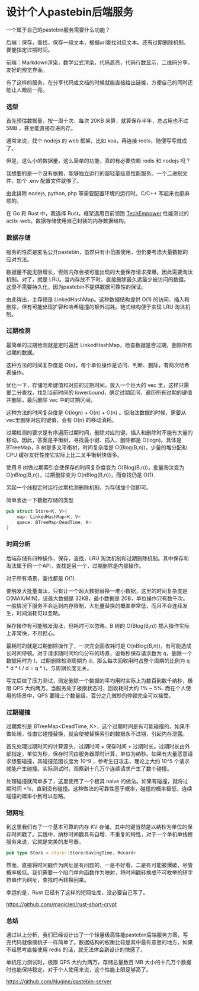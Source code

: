# 设计个人pastebin后端服务

一个属于自己的pastebin服务需要什么功能？

后端：保存，查找，保存一段文本，根据url查找对应文本。还有过期删除机制，要能指定过期时间。

前端：Markdown渲染，数学公式渲染，代码高亮，代码行数显示，二维码分享，友好的预览界面。

有了这样的服务，在分享代码或文档的时候就能直接给出链接，方便自己的同时还能让人眼前一亮。

### 选型

首先预估数据量，按一周十次，每次 20KB 来算，就算保存半年，总占用也不过 5MB ，甚至能直接存进内存。

通常来说，找个 nodejs 的 web 框架，比如 koa，再连接 redis，随便写写就成了。

但是，这么小的数据量，这么简单的功能，真的有必要依赖 redis 和 nodejs 吗？

我想要的是一个没有依赖，能够独立运行的超轻量级高性能服务。一个二进制文件，加个 .env 配置文件就够了。

由此排除 nodejs, python, php 等需要配置环境的运行时。C/C++ 写起来也挺麻烦的。

在 Go 和 Rust 中，我选择 Rust。框架选用目前领跑 [TechEmpower](https://www.techempower.com/benchmarks/) 性能测试的 actix-web。数据存储使用自己封装的内存数据结构。

### 数据存储

服务的性质是匿名公开pastebin，虽然只有小范围使用，但仍要考虑大量数据的应对方法。

数据量不能无限增长，否则内存会被可能出现的大量保存请求撑爆。因此需要淘汰机制。对了，就是 LRU。当内存放不下时，直接删除最久远最少被访问的数据。这里不需要持久化，因为pastebin不提供数据可靠性的保证。

由此得出，主存储是 LinkedHashMap。这种数据结构提供 O(1) 的访问、插入和删除，但有可能出现扩容和哈希碰撞的额外消耗。链式结构便于实现 LRU 淘汰机制。

### 过期检测

最简单的过期检测就是定时遍历 LinkedHashMap，检查数据是否过期，删除所有过期的数据。

这种方法的时间复杂度是 O(n)，每个单位操作是访问、判断、删除，有两次哈希表操作。

优化一下，存储哈希键值和对应的过期时间，放入一个巨大的 vec 里，这样只需要二分查找，找到当前时间的 lowerbound，确定过期区间，遍历所有过期的键值并删除，最后删除 vec 中的过期区间。

这种方法的时间复杂度是 O(logn) + O(n) + O(n) 。但淘汰数据的时候，需要从 vec里删除对应的键值，会有 O(n) 的移动消耗。

过期检测的要求是有序遍历过期时间，删除对应的键，插入和删除时不能有大量的移动。因此，答案是平衡树，寻找最小键、插入、删除都是 O(logn)。具体是 BTreeMap，B 树是多叉平衡树，时间复杂度是 O(Blog(B,n))，少量的堆分配和 CPU 缓存友好性使它实际上比二叉平衡树快很多。

使用 B 树做过期索引会使保存的时间复杂度变为 O(Blog(B,n))，批量淘汰变为 O(nBlog(B,n))，过期删除变为 O(nBlog(B,n))，而查找仍是 O(1).

另起一个线程定时运行过期检测删除机制，为存储加个锁即可。

简单表达一下数据存储的类型

```rust
pub struct Store<K, V>{
    map: LinkedHashMap<K, V>
    queue: BTreeMap<DeadTime, K>
}
```

### 时间分析

后端存储有四种操作，保存，查找，LRU 淘汰机制和过期删除机制。其中保存和淘汰属于同一个API，查找是另一个，过期删除是内部操作。

对于所有场景，查找都是 O(1).

要触发大批量淘汰，只有让一个超大数据替换一堆小数据，这里的时间复杂度是 O(MAX/MIN)，设最大数据是 32KB，最小数据是 20B，单位操作只有数千次。一般情况下服务不会达到内存限制，大批量替换的概率非常低，而且不会连续发生，时间消耗可以忽略。

保存操作有可能触发淘汰，但耗时可以忽略，B 树的 O(Blog(B,n)) 插入操作实际上非常快，不用担心。

最耗时的就是过期删除操作了，一次完全回收耗时是 O(nBlog(B,n))，有可能造成长时间停顿。对于请求随时间均匀分布的场景，设每秒保存请求数为 q，删除一个数据用时为 t，过期删除检测周期为 d，那么每次回收用时占整个周期的比例为 q * d * t / d = q * t，与周期长度无关。

写完后做了压力测试，测定删除一个数据的平均用时实际上为数百到数千纳秒，极限 QPS 大约两万。当服务处于极限状态时，回收耗时大约 1% ~ 5%. 而在个人使用的场景中，QPS 要降三个数量级，百分之几微秒的停顿完全可以接受。

### 过期碰撞

过期索引是 BTreeMap<DeadTime, K>，这个过期时间是有可能碰撞的，如果不做处理，任由它碰撞替换，就会使被替换索引的数据永不过期，引起内存泄露。

首先处理过期时间的计算源头，过期时间 = 保存时间 + 过期时长。过期时长由外部指定，单位为秒，保存时间由服务器即时计算，单位为纳秒。如果有大量恶意请求想要碰撞，其碰撞范围长度为 10^9 ，参考生日攻击，理论上大约 10^5 个请求就能产生碰撞。实际测试时，观察到十几万个连续请求产生了数个碰撞。

处理碰撞就简单多了，这里使用了一个极其 naive 的做法。如果有碰撞，就将过期时间 +1s，直到没有碰撞。这种做法的可靠性基于概率，碰撞的概率极低，连续碰撞的概率小到可以忽略。

### 短网址

到这里我们有了一个基本可靠的内存 KV 存储，其中的键当然是以纳秒为单位的保存时间戳了。实践中，纳秒时间戳具有自增、不重复的特性，对于一个单机单线程服务来说，它就是完美的发号器。

```rust
pub type Store = store::Store<SavingTime, Record>
```

然而，直接将时间戳作为网址是有问题的，一是不好看，二是有可能被爆破，尽管概率极低。我们需要一个陷门单向函数作为映射，将时间戳转换成不可枚举的短字符串作为网址，查找时再转换回来。

幸运的是，Rust 已经有了这样的短网址库，没必要自己写了。

<https://github.com/magiclen/rust-short-crypt>

### 总结

通过以上分析，我们已经设计出了一个轻量级高性能pastebin后端服务方案，写完代码就像摘桃子一样简单了。数据结构的权衡比较是其中最有意思的地方，如果不经思考直接使用 redis 的话，就无法体会到设计的快感了。

单机压力测试时，极限 QPS 大约为两万，存储总量数百 MB 大小的十几万个数据时也能保持稳定。对于个人使用来说，这个性能上限足够高了。

<https://github.com/Nugine/pastebin-server>
